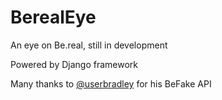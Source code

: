 # BerealEye
An eye on Be.real, still in development

Powered by Django framework

Many thanks to [@userbradley](https://github.com/userbradley/) for his BeFake API

